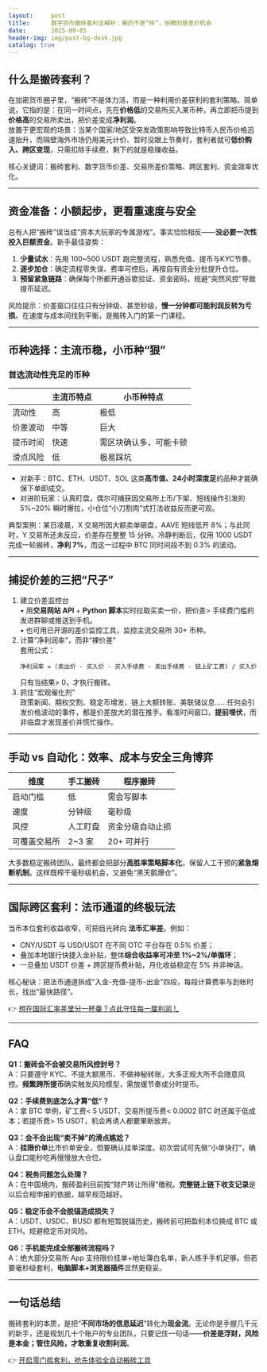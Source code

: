 ```yaml
---
layout:     post
title:      数字货币搬砖套利全解析：搬的不是“砖”，倒腾的是差价机会
date:       2025-09-05
header-img: img/post-bg-desk.jpg
catalog: true
---
```


## 什么是搬砖套利？

在加密货币圈子里，“搬砖”不是体力活，而是一种利用价差获利的套利策略。简单说，它指的是：在同一时间点，先在**价格低**的交易所买入某币种，再立即把币提到**价格高**的交易所卖出，把价差变成**净利润**。  
放置于更宏观的场景：当某个国家/地区受突发政策影响导致比特币人民币价格迅速抬升，而隔壁海外市场仍用美元计价、暂时没跟上节奏时，套利者就可**低价购入、跨区变现**，只需扣除手续费，剩下的就是稳赚收益。

核心关键词：搬砖套利、数字货币价差、交易所差价策略、跨区套利、资金效率优化。

---

## 资金准备：小额起步，更看重速度与安全

总有人把“搬砖”误当成“资本大玩家的专属游戏”。事实恰恰相反——**没必要一次性投入巨额资金**。新手最佳姿势：

1. **少量试水**：先用 100~500 USDT 跑完整流程，熟悉充值、提币与KYC节奏。  
2. **逐步加仓**：确定流程零失误、费率可控后，再按自有资金分批提升仓位。  
3. **预留紧急链路**：确保每个所都开通谷歌验证、资金密码，规避“突然风控”导致提币延迟。  

风险提示：价差窗口往往只有分钟级、甚至秒级，**慢一分钟都可能利润反转为亏损**。在速度与成本间找到平衡，是搬砖入门的第一门课程。

---

## 币种选择：主流币稳，小币种“狠”

### 首选流动性充足的币种  

| | 主流币特点 | 小币种特点 |
|---|---|---|
| 流动性 | 高 | 极低 |
| 价差波动 | 中等 | 巨大 |
| 提币时间 | 快速 | 需区块确认多，可能卡顿 |
| 滑点风险 | 低 | 极易踩坑 |

- 对新手：BTC、ETH、USDT、SOL 这类**高市值、24小时深度足**的品种才能确保下单即成交。  
- 对进阶玩家：认真盯盘，偶尔可捕获因交易所上币/下架、短线操作引发的 5%~20% 瞬时爆拉，小仓位“小刀割肉”式打法收益反而更可观。

典型案例：某日凌晨，X 交易所因大额卖单砸盘，AAVE 短线低开 8%；与此同时，Y 交易所还未反应，价差存在整整 15 分钟。冷静判断后，仅用 1000 USDT 完成一轮搬砖，**净利 7%**，而这一过程中 BTC 同时间段不到 0.3% 的波动。

---

## 捕捉价差的三把“尺子”

1. 建立价差监控台  
   • 用**交易网站 API** + **Python 脚本**实时拉取买卖一价，把价差> 手续费门槛的发进群聊或推送到手机。  
   • 也可用已开源的差价监控工具，监控主流交易所 30+ 币种。  
2. 计算“净利润率”，而非“裸价差”  
   套用公式：  
   ```
   净利润率 = (卖出价 - 买入价 - 买入手续费 - 卖出手续费 - 链上矿工费) / 买入价
   ```  
   只有当结果> 0，才执行搬砖。  
3. 抓住“宏观催化剂”  
   政策新闻、期权交割、稳定币增发、链上大额转账、美联储议息……任何会引发价格波动的事件，都是价差放大的潜在推手。看准时间窗口，**提前埋伏**，而非临盘才发现差价并慌忙操作。

---

## 手动 vs 自动化：效率、成本与安全三角博弈

| 维度 | 手工搬砖 | 程序搬砖 |
|---|---|---|
| 启动门槛 | 低 | 需会写脚本 |
| 速度 | 分钟级 | 毫秒级 |
| 风控 | 人工盯盘 | 资金分级自动止损 |
| 可覆盖交易所 | 2~3 家 | 20+ 可并行 |

大多数稳定搬砖团队，最终都会把部分**高胜率策略脚本化**，保留人工干预的**紧急熔断机制**。这样既榨干毫秒级机会，又避免“黑天鹅爆仓”。

---

## 国际跨区套利：法币通道的终极玩法

当币本位套利收益收窄，可把目光转向 **法币汇率差**。例如：

- CNY/USDT 与 USD/USDT 在不同 OTC 平台存在 0.5% 价差；  
- 叠加本地银行快捷入金补贴，整体**综合收益率可冲至 1%~2%/单循环**；  
- 一旦叠加 USDT 价差 + 跨区提币费补贴，月化收益稳定在 5% 并非神话。

核心秘诀：把法币通道拆成“入金-充值-提币-出金”四段，每段计算费率与到帐时长，找出“最快路径”。  

👉 [想在国际汇率差里分一杯羹？点此守住每一厘利润 !_](https://okxdog.com/)

---

## FAQ

**Q1：搬砖会不会被交易所风控封号？**  
A：只要遵守 KYC、不提大额黑币、不做神秘转账，大多正规大所不会随意风控。**频繁跨所提币**确实触发风险模型，需放缓节奏或分时提币。

**Q2：手续费到底怎么才算“低”？**  
A：拿 BTC 举例，矿工费< 5 USDT、交易所提币费< 0.0002 BTC 时还属于低成本；若提币费> 15 USDT，机会再诱人都要果断放弃。

**Q3：会不会出现“卖不掉”的滑点尴尬？**  
A：**挂限价单**比市价单安全，但要确认挂单深度。初次尝试可先做“小单快打”，确认盘口能秒吃再慢慢放大仓位。

**Q4：税务问题怎么处理？**  
A：在中国境内，搬砖盈利目前按“财产转让所得”缴税。**完整链上链下收支记录**是以后合规申报的依据，越早规范越好。

**Q5：稳定币会不会脱锚造成损失？**  
A：USDT、USDC、BUSD 都有短暂脱锚历史，搬砖前可把盈利本位换成 BTC 或 ETH，规避稳定币对风险。

**Q6：手机能完成全部搬砖流程吗？**  
A：绝大部分交易所 App 支持限价挂单+地址簿白名单，新人练手手机足够。但若要毫秒级套利，**电脑脚本+浏览器插件**显然更稳妥。

---

## 一句话总结

搬砖套利的本质，是把“**不同市场的信息延迟**”转化为**现金流**。无论你是手握几千元的新手，还是规划几十个账户的专业团队，只要记住一句话——**价差是浮财，风险是本金；管住风险，才敢重复收割利润**。

👉 [开启零门槛套利，抢先体验全自动搬砖工具](https://okxdog.com/)